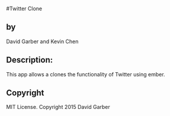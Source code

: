 #Twitter Clone
<h2>by</h2>
David Garber and Kevin Chen

<h2>Description:</h2>
This app allows a clones the functionality of Twitter using ember.

<h2>Copyright</h2>
 MIT License. Copyright 2015 David Garber
